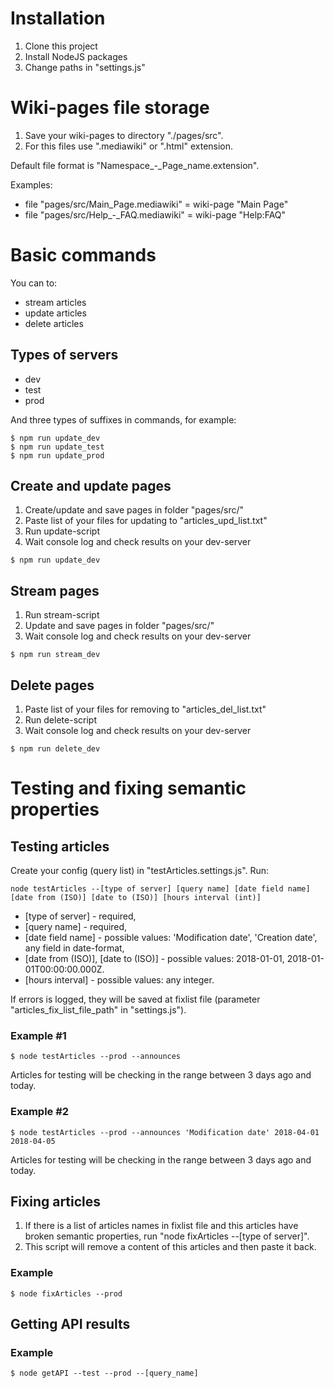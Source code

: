 # Installation

1. Clone this project
2. Install NodeJS packages
3. Change paths in "settings.js"

# Wiki-pages file storage

1. Save your wiki-pages to directory "./pages/src".
2. For this files use ".mediawiki" or ".html" extension.

Default file format is "Namespace_-_Page_name.extension".

Examples:

* file "pages/src/Main_Page.mediawiki" = wiki-page "Main Page"
* file "pages/src/Help_-_FAQ.mediawiki" = wiki-page "Help:FAQ"

# Basic commands

You can to:

* stream articles
* update articles
* delete articles

## Types of servers

* dev
* test
* prod

And three types of suffixes in commands, for example:

```
$ npm run update_dev
$ npm run update_test
$ npm run update_prod
```

## Create and update pages

1. Create/update and save pages in folder "pages/src/"
2. Paste list of your files for updating to "articles_upd_list.txt"
3. Run update-script
4. Wait console log and check results on your dev-server

```
$ npm run update_dev
```

## Stream pages

1. Run stream-script
2. Update and save pages in folder "pages/src/"
3. Wait console log and check results on your dev-server

```
$ npm run stream_dev
```

## Delete pages

1. Paste list of your files for removing to "articles_del_list.txt"
2. Run delete-script
3. Wait console log and check results on your dev-server

```
$ npm run delete_dev
```

# Testing and fixing semantic properties

## Testing articles

Create your config (query list) in "testArticles.settings.js". Run:
```
node testArticles --[type of server] [query name] [date field name] [date from (ISO)] [date to (ISO)] [hours interval (int)]
```
* [type of server] - required,
* [query name] - required,
* [date field name] - possible values: 'Modification date', 'Creation date', any field in date-format,
* [date from (ISO)], [date to (ISO)] - possible values: 2018-01-01, 2018-01-01T00:00:00.000Z.
* [hours interval] - possible values: any integer.

If errors is logged, they will be saved at fixlist file (parameter "articles_fix_list_file_path" in "settings.js").

### Example #1

```
$ node testArticles --prod --announces
```

Articles for testing will be checking in the range between 3 days ago and today.

### Example #2

```
$ node testArticles --prod --announces 'Modification date' 2018-04-01 2018-04-05
```

Articles for testing will be checking in the range between 3 days ago and today.

## Fixing articles

1. If there is a list of articles names in fixlist file and this articles have broken semantic properties, run "node fixArticles --[type of server]".
2. This script will remove a content of this articles and then paste it back.

### Example

```
$ node fixArticles --prod
```

## Getting API results

### Example

```
$ node getAPI --test --prod --[query_name]
```